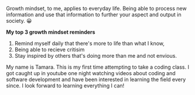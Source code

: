 Growth mindset, to me, applies to everyday life. Being able to process new information and use that information to further your aspect and output in society. :grinning:

**My top 3 growth mindset reminders**
1. Remind myself daily that there's more to life than what I know, 
2. Being able to recieve critisim
3. Stay inspired by others that's doing more than me and not envious.

My name is Tamara. This is my first time attempting to take a coding class. I got caught up in youtube one night watching videos about coding and software development and have been interested in learning the field every since. I look forward to learning everything I can!
